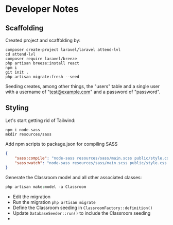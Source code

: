 # Developer Notes

## Scaffolding

Created project and scaffolding by:

```shell
composer create-project laravel/laravel attend-lvl
cd attend-lvl
composer require laravel/breeze
php artisan breeze:install react
npm i
git init .
php artisan migrate:fresh --seed
```

Seeding creates, among other things, the "users" table and a single user with a username of "test@example.com"
and a password of "password".

## Styling

Let's start getting rid of Tailwind:

```shell
npm i node-sass
mkdir resources/sass
```

Add npm scripts to package.json for compiling SASS

```json
{
    "sass:compile": "node-sass resources/sass/main.scss public/style.css",
    "sass:watch": "node-sass resources/sass/main.scss public/style.css -w"
}
```

Generate the Classroom model and all other associated classes:

```php
php artisan make:model -a Classroom
```

- Edit the migration
- Run the migration `php artisan migrate`
- Define the Classroom seeding in `ClassroomFactory::definition()`
- Update `DatabaseSeeder::run()` to include the Classroom seeding
- 